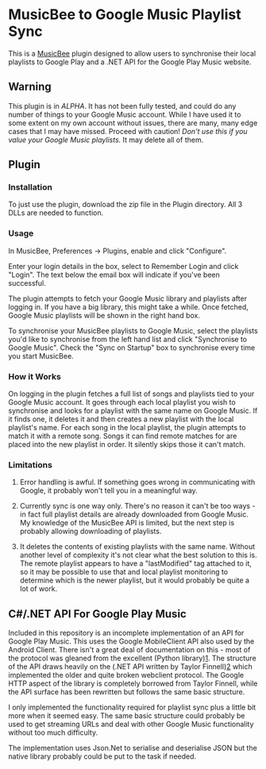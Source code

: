 MusicBee to Google Music Playlist Sync
======================================

This is a [MusicBee](http://getmusicbee.com) plugin  designed to allow users to synchronise their local playlists to Google Play and a .NET API for the Google Play Music website.

Warning
-------

This plugin is in *ALPHA*. It has not been fully tested, and could do any number of things to your Google Music account. While I have used it to some extent on my own account without issues, there are many, many edge cases that I may have missed. Proceed with caution! *Don't use this if you value your Google Music playlists.* It may delete all of them.

Plugin
------

### Installation

To just use the plugin, download the zip file in the Plugin directory. All 3 DLLs are needed to function.

### Usage

In MusicBee, Preferences -> Plugins, enable and click "Configure". 

Enter your login details in the box, select to Remember Login and click "Login". The text below the email box will indicate if you've been successful.

The plugin attempts to fetch your Google Music library and playlists after logging in. If you have a big library, this might take a while. Once fetched, Google Music playlists will be shown in the right hand box.

To synchronise your MusicBee playlists to Google Music, select the playlists you'd like to synchronise from the left hand list and click "Synchronise to Google Music". Check the "Sync on Startup" box to synchronise every time you start MusicBee.

### How it Works

On logging in the plugin fetches a full list of songs and playlists tied to your Google Music account. It goes through each local playlist you wish to synchronise and looks for a playlist with the same name on Google Music. If it finds one, it deletes it and then creates a new playlist with the local playlist's name. For each song in the local playlist, the plugin attempts to match it with a remote song. Songs it can find remote matches for are placed into the new playlist in order. It silently skips those it can't match.

### Limitations

1. Error handling is awful. If something goes wrong in communicating with Google, it probably won't tell you in a meaningful way.

2. Currently sync is one way only. There's no reason it can't be too ways - in fact full playlist details are already downloaded from Google Music. My knowledge of the MusicBee API is limited, but the next step is probably allowing downloading of playlists.

3. It deletes the contents of existing playlists with the same name. Without another level of complexity it's not clear what the best solution to this is. The remote playlist appears to have a "lastModified" tag attached to it, so it may be possible to use that and local playlist monitoring to determine which is the newer playlist, but it would probably be quite a lot of work.

C#/.NET API For Google Play Music
----------------------------------

Included in this repository is an incomplete implementation of an API for Google Play Music. This uses the Google MobileClient API also used by the Android Client. There isn't a great deal of documentation on this - most of the protocol was gleaned from the excellent (Python library)[1]. The structure of the API draws heavily on the (.NET API written by Taylor Finnell)[2] which implemented the older and quite broken webclient protocol. The Google HTTP aspect of the library is completely borrowed from Taylor Finnell, while the API surface has been rewritten but follows the same basic structure.

[1]: https://github.com/simon-weber/Unofficial-Google-Music-API
[2]: https://github.com/taylorfinnell/GoogleMusicAPI.NET

I only implemented the functionality required for playlist sync plus a little bit more when it seemed easy. The same basic structure could probably be used to get streaming URLs and deal with other Google Music functionality without too much difficulty.

The implementation uses Json.Net to serialise and deserialise JSON but the native library probably could be put to the task if needed.